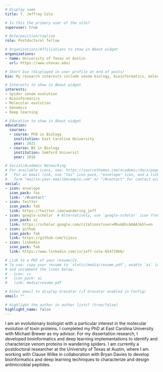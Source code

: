 ```yaml
---
# Display name
title: T. Jeffrey Cole

# Is this the primary user of the site?
superuser: true

# Role/position/tagline
role: Postdoctoral fellow 

# Organizations/Affiliations to show in About widget
organizations:
- name: University of Texas at Austin
  url: https://www.utexas.edu/

# Short bio (displayed in user profile at end of posts)
bio: My research interests include venom biology, bioinformatics, molecular evolution, genomics, and deep learning.

# Interests to show in About widget
interests:
- Spider venom evolution
- Bioinformatics
- Molecular evolution
- Genomics
- Deep learning

# Education to show in About widget
education:
  courses:
  - course: PhD in Biology
    institution: East Carolina University
    year: 2021
  - course: BS in Biology
    institution: Samford Universit
    year: 2016

# Social/Academic Networking
# For available icons, see: https://sourcethemes.com/academic/docs/page-builder/#icons
#   For an email link, use "fas" icon pack, "envelope" icon, and a link in the
#   form "mailto:your-email@example.com" or "/#contact" for contact widget.
social:
- icon: envelope
  icon_pack: fas
  link: '/#contact'
- icon: twitter
  icon_pack: fab
  link: https://twitter.com/wandering_jeff
- icon: google-scholar  # Alternatively, use `google-scholar` icon from `ai` icon pack
  icon_pack: ai
  link: https://scholar.google.com/citations?user=MbxmQhcAAAAJ&hl=en
- icon: github
  icon_pack: fab
  link: https://github.com/tijeco
- icon: linkedin
  icon_pack: fab
  link: https://www.linkedin.com/in/jeff-cole-654710b6/

# Link to a PDF of your resume/CV.
# To use: copy your resume to `static/media/resume.pdf`, enable `ai` icons in `params.toml`, 
# and uncomment the lines below.
# - icon: cv
#   icon_pack: ai
#   link: media/resume.pdf

# Enter email to display Gravatar (if Gravatar enabled in Config)
email: ""

# Highlight the author in author lists? (true/false)
highlight_name: false
---
```


I am an evolutionary biologist with a particular interest in the molecular evolution of toxin proteins. I completed my PhD at East Carolina University with Michael Brewer as my advisor. For my dissertation research, I developed bioinformatics and deep learning implementations to identify and characterize venom proteins in wandering spiders. I am currently a postdoctoral researcher at the University of Texas at Austin, where I am working with Clause Wilke in collaboration with Bryan Davies to develop bioinformatics and deep learning techniques to characterize and design antimicrobial peptides.

<!-- {{< icon name="download" pack="fas" >}} Download my {{< staticref "media/demo_resume.pdf" "newtab" >}}resumé{{< /staticref >}}. -->
